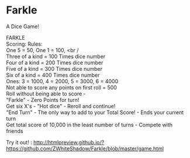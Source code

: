 # Farkle
A Dice Game!

FARKLE<br />
Scoring:	Rules:<br />
One 5 = 50, One 1 = 100, <br /<br />
Three of a kind = 100 Times dice number <br />
Four of a kind = 200 Times dice number <br />
Five of a kind = 300 Times dice number <br />
Six of a kind = 400 Times dice number <br />
Ones: 3 = 1000, 4 = 2000, 5 = 3000, 6 = 4000<br />
Not able to score any points on first roll = 500<br />
Roll without being able to score - <br />
"Farkle" - Zero Points for turn!<br />
Get six X's - "Hot dice" - Reroll and continue!<br />
"End Turn" - The only way to add to your Total Score! - Ends your current turn<br />
Get total score of 10,000 in the least number of turns - Compete with friends<br />

Try it out! :  http://htmlpreview.github.io/?https://github.com/ZWhiteShadow/Farkle/blob/master/game.html
